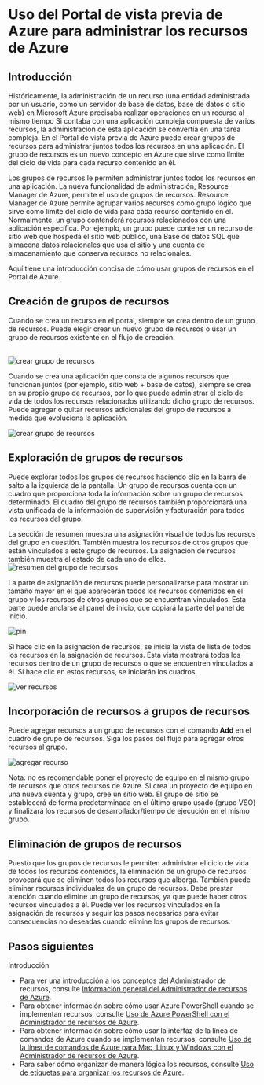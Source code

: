 <properties 
	pageTitle="Uso del Portal de vista previa de Azure para administrar los recursos de Azure" 
	description="Agrupe varios recursos como grupo lógico que se convierte en el límite del ciclo de vida de los recursos que contiene." 
	services="azure-portal" 
	documentationCenter="" 
	authors="" 
	writer="tfitzmac" 
	manager="wpickett" 
	editor=""/>

<tags 
	ms.service="azure-portal" 
	ms.workload="multiple" 
	ms.tgt_pltfrm="na" 
	ms.devlang="na" 
	ms.topic="article" 
	ms.date="06/22/2015" 
	ms.author="tomfitz"/>


# Uso del Portal de vista previa de Azure para administrar los recursos de Azure

## Introducción

Históricamente, la administración de un recurso (una entidad administrada por un usuario, como un servidor de base de datos, base de datos o sitio web) en Microsoft Azure precisaba realizar operaciones en un recurso al mismo tiempo Si contaba con una aplicación compleja compuesta de varios recursos, la administración de esta aplicación se convertía en una tarea compleja. En el Portal de vista previa de Azure puede crear grupos de recursos para administrar juntos todos los recursos en una aplicación. El grupo de recursos es un nuevo concepto en Azure que sirve como límite del ciclo de vida para cada recurso contenido en él.

Los grupos de recursos le permiten administrar juntos todos los recursos en una aplicación. La nueva funcionalidad de administración, Resource Manager de Azure, permite el uso de grupos de recursos. Resource Manager de Azure permite agrupar varios recursos como grupo lógico que sirve como límite del ciclo de vida para cada recurso contenido en él. Normalmente, un grupo contenderá recursos relacionados con una aplicación específica. Por ejemplo, un grupo puede contener un recurso de sitio web que hospeda el sitio web público, una Base de datos SQL que almacena datos relacionales que usa el sitio y una cuenta de almacenamiento que conserva recursos no relacionales.

Aquí tiene una introducción concisa de cómo usar grupos de recursos en el Portal de Azure.

## Creación de grupos de recursos

Cuando se crea un recurso en el portal, siempre se crea dentro de un grupo de recursos. Puede elegir crear un nuevo grupo de recursos o usar un grupo de recursos existente en el flujo de creación.<br><br />

![crear grupo de recursos](./media/resource-group-portal/1_createWebsite.png)

Cuando se crea una aplicación que consta de algunos recursos que funcionan juntos (por ejemplo, sitio web + base de datos), siempre se crea en su propio grupo de recursos, por lo que puede administrar el ciclo de vida de todos los recursos relacionados utilizando dicho grupo de recursos. Puede agregar o quitar recursos adicionales del grupo de recursos a medida que evoluciona la aplicación.

![crear grupo de recursos](./media/resource-group-portal/2_createWSandDB.png)

## Exploración de grupos de recursos

Puede explorar todos los grupos de recursos haciendo clic en la barra de salto a la izquierda de la pantalla. Un grupo de recursos cuenta con un cuadro que proporciona toda la información sobre un grupo de recursos determinado. El cuadro del grupo de recursos también proporcionará una vista unificada de la información de supervisión y facturación para todos los recursos del grupo.

La sección de resumen muestra una asignación visual de todos los recursos del grupo en cuestión. También muestra los recursos de otros grupos que están vinculados a este grupo de recursos. La asignación de recursos también muestra el estado de cada uno de ellos.![resumen del grupo de recursos](./media/resource-group-portal/3_1BrowseRGs.png)

La parte de asignación de recursos puede personalizarse para mostrar un tamaño mayor en el que aparecerán todos los recursos contenidos en el grupo y los recursos de otros grupos que se encuentran vinculados. Esta parte puede anclarse al panel de inicio, que copiará la parte del panel de inicio.

![pin](./media/resource-group-portal/3_2BrowseRGs.png)

Si hace clic en la asignación de recursos, se inicia la vista de lista de todos los recursos en la asignación de recursos. Esta vista mostrará todos los recursos dentro de un grupo de recursos o que se encuentren vinculados a él. Si hace clic en estos recursos, se iniciarán los cuadros.

![ver recursos](./media/resource-group-portal/3_3BrowseRGs.png)

## Incorporación de recursos a grupos de recursos

Puede agregar recursos a un grupo de recursos con el comando **Add** en el cuadro de grupo de recursos. Siga los pasos del flujo para agregar otros recursos al grupo.

![agregar recurso](./media/resource-group-portal/4_AddResource.png)

Nota: no es recomendable poner el proyecto de equipo en el mismo grupo de recursos que otros recursos de Azure. Si crea un proyecto de equipo en una nueva cuenta y grupo, cree un sitio web. El grupo de sitio se establecerá de forma predeterminada en el último grupo usado (grupo VSO) y finalizará los recursos de desarrollador/tiempo de ejecución en el mismo grupo.

## Eliminación de grupos de recursos

Puesto que los grupos de recursos le permiten administrar el ciclo de vida de todos los recursos contenidos, la eliminación de un grupo de recursos provocará que se eliminen todos los recursos que alberga. También puede eliminar recursos individuales de un grupo de recursos. Debe prestar atención cuando elimine un grupo de recursos, ya que puede haber otros recursos vinculados a él. Puede ver los recursos vinculados en la asignación de recursos y seguir los pasos necesarios para evitar consecuencias no deseadas cuando elimine los grupos de recursos.

## Pasos siguientes
Introducción

- Para ver una introducción a los conceptos del Administrador de recursos, consulte [Información general del Administrador de recursos de Azure](../resource-group-overview.md).  
- Para obtener información sobre cómo usar Azure PowerShell cuando se implementan recursos, consulte [Uso de Azure PowerShell con el Administrador de recursos de Azure](../powershell-azure-resource-manager.md).
- Para obtener información sobre cómo usar la interfaz de la línea de comandos de Azure cuando se implementan recursos, consulte [Uso de la línea de comandos de Azure para Mac, Linux y Windows con el Administrador de recursos de Azure](../xplat-cli-azure-resource-manager.md). 
- Para saber cómo organizar de manera lógica los recursos, consulte [Uso de etiquetas para organizar los recursos de Azure](../resource-group-using-tags.md).
  


 

<!---HONumber=August15_HO6-->